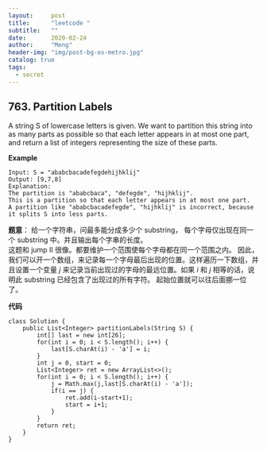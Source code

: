 ```yaml
---
layout:     post
title:      "leetcode "
subtitle:   ""
date:       2020-02-24
author:     "Meng"
header-img: "img/post-bg-os-metro.jpg"
catalog: true
tags:
  - secret
---
```


## 763. Partition Labels
A string S of lowercase letters is given. We want to partition this string into as many parts as possible so that each letter appears in at most one part, and return a list of integers representing the size of these parts.

**Example**

```
Input: S = "ababcbacadefegdehijhklij"
Output: [9,7,8]
Explanation:
The partition is "ababcbaca", "defegde", "hijhklij".
This is a partition so that each letter appears in at most one part.
A partition like "ababcbacadefegde", "hijhklij" is incorrect, because it splits S into less parts.
```

**题意**： 给一个字符串，问最多能分成多少个 substring， 每个字母仅出现在同一个 substring 中。并且输出每个字串的长度。  
这题和 jump II 很像。都要维护一个范围使每个字母都在同一个范围之内。 因此，我们可以开一个数组，来记录每一个字母最后出现的位置。这样遍历一下数组，并且设置一个变量 $j$ 来记录当前出现过的字母的最远位置。如果 $i$ 和 $j$ 相等的话，说明此 substring 已经包含了出现过的所有字符。 起始位置就可以往后面挪一位了。

**代码**
```
class Solution {
    public List<Integer> partitionLabels(String S) {
        int[] last = new int[26];
        for(int i = 0; i < S.length(); i++) {
            last[S.charAt(i) - 'a'] = i;
        }
        int j = 0, start = 0;
        List<Integer> ret = new ArrayList<>();
        for(int i = 0; i < S.length(); i++) {
            j = Math.max(j,last[S.charAt(i) - 'a']);
            if(i == j) {
                ret.add(i-start+1);
                start = i+1;
            }
        }
        return ret;
    }
}
```
